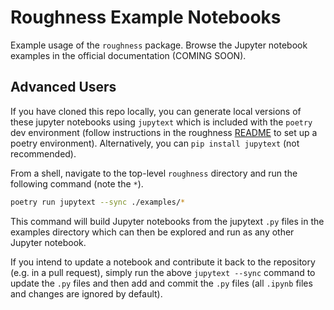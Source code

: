 # Roughness Example Notebooks

Example usage of the `roughness` package. Browse the Jupyter notebook examples in the official documentation (COMING SOON).

## Advanced Users

If you have cloned this repo locally, you can generate local versions of these jupyter notebooks using `jupytext` which is included with the `poetry` dev environment (follow instructions in the roughness [README](../README.md) to set up a poetry environment). Alternatively, you can `pip install jupytext` (not recommended).

From a shell, navigate to the top-level `roughness` directory and run the following command (note the `*`).

```bash
poetry run jupytext --sync ./examples/*
```

This command will build Jupyter notebooks from the jupytext `.py` files in the examples directory which can then be explored and run as any other Jupyter notebook.

If you intend to update a notebook and contribute it back to the repository (e.g. in a pull request), simply run the above `jupytext --sync` command to update the `.py` files and then add and commit the `.py` files (all `.ipynb` files and changes are ignored by default).
